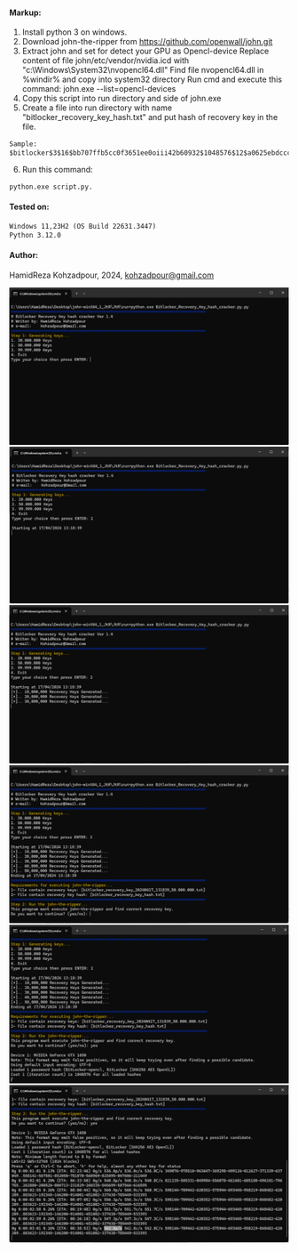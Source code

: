 #### Markup:
1. Install python 3 on windows.
2. Download john-the-ripper from https://github.com/openwall/john.git 
3. Extract john and set for detect your GPU as Opencl-device
	Replace content of file john/etc/vendor/nvidia.icd with "c:\Windows\System32\nvopencl64.dll"
	Find file nvopencl64.dll in %windir% and copy into system32 directory
	Run cmd and execute this command: john.exe --list=opencl-devices 
4. Copy this script into run directory and side of john.exe
5. Create a file into run directory with name "bitlocker_recovery_key_hash.txt" and put hash of recovery key in the file.

```
Sample: $bitlocker$3$16$bb707ffb5cc0f3651ee0oiii42b60932$1048576$12$a0625ebdcccbd80105000000$60$454096dd6kjkkiuii6091f8c9578023b5d901908527d80eb789891121kjkjc35bcdd708578894400dff0825f311e6a342afd5ef4e40a2ff7a95hjhgf9a
```

6. Run this command:

```
python.exe script.py.
```
   
#### Tested on:
	Windows 11,23H2 (OS Build 22631.3447)
	Python 3.12.0
####  Author:
HamidReza Kohzadpour, 2024, kohzadpour@gmail.com

![001](docs/001.png)
![002](docs/002.png)
![003](docs/003.png)
![004](docs/004.png)
![005](docs/005.png)
![006](docs/006.png)
